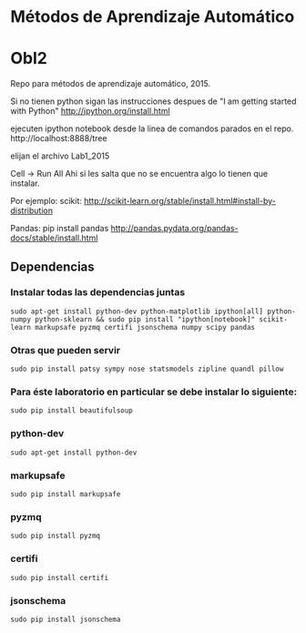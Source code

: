 # Métodos de Aprendizaje Automático
# Obl2
Repo para métodos de aprendizaje automático, 2015.

Si no tienen python sigan las instrucciones despues de "I am getting started with Python"
http://ipython.org/install.html

ejecuten ipython notebook desde la linea de comandos parados en el repo.
http://localhost:8888/tree

elijan el archivo Lab1_2015

Cell -> Run All
Ahi si les salta que no se encuentra algo lo tienen que instalar.

Por ejemplo: scikit:
http://scikit-learn.org/stable/install.html#install-by-distribution

Pandas:
pip install pandas
http://pandas.pydata.org/pandas-docs/stable/install.html

## Dependencias 
### Instalar todas las dependencias juntas
``
sudo apt-get install python-dev python-matplotlib ipython[all] python-numpy python-sklearn && sudo pip install "ipython[notebook]" scikit-learn markupsafe pyzmq certifi jsonschema numpy scipy pandas 
``

### Otras que pueden servir
``
sudo pip install patsy sympy nose statsmodels zipline quandl pillow
``
### Para éste laboratorio en particular se debe instalar lo siguiente:
``
sudo pip install beautifulsoup
``

### python-dev
``
sudo apt-get install python-dev
``
### markupsafe
``
sudo pip install markupsafe
``
### pyzmq
``
sudo pip install pyzmq
``
### certifi
``
 sudo pip install certifi
``
### jsonschema
``
 sudo pip install jsonschema
``

